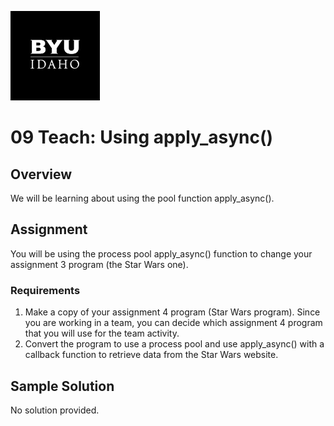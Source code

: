 ![](../../banner.png)

# 09 Teach: Using apply_async()

## Overview

We will be learning about using the pool function apply_async().

## Assignment

You will be using the process pool apply_async() function to change your assignment 3 program (the Star Wars one).

### Requirements

1. Make a copy of your assignment 4 program (Star Wars program).  Since you are working in a team, you can decide which assignment 4 program that you will use for the team activity.
2. Convert the program to use a process pool and use apply_async() with a callback function to retrieve data from the Star Wars website.

## Sample Solution

No solution provided.


